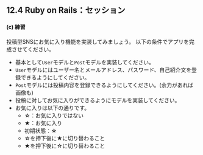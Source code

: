 ## 12.4 Ruby on Rails：セッション

#### (c) 練習
投稿型SNSにお気に入り機能を実装してみましょう。
以下の条件でアプリを完成させてください。
- 基本として`User`モデルと`Post`モデルを実装してください。
- `User`モデルにはユーザー名とメールアドレス、パスワード、自己紹介文を登録できるようにしてください。
- `Post`モデルには投稿内容を登録できるようにしてください。(余力があれば画像も)
- 投稿に対してお気に入りができるようにモデルを実装してください。
- お気に入りは以下の通りです。
  - ☆：お気に入りではない
  - ★：お気に入り
  - 初期状態：☆
  - ☆を押下後に★に切り替わること
  - ★を押下後に☆に切り替わること

